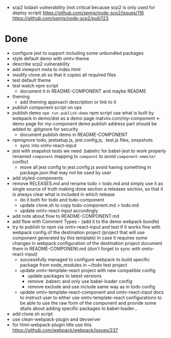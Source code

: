 [//]: # ()
- scp2 lodash vulnerability (not critical because scp2 is only used for
  deploy script)
  https://github.com/spmjs/node-scp2/issues/116
  https://github.com/spmjs/node-scp2/pull/123

# Done
+ configure jest to support including some unbundled packages
+ style default demo with omtv-theme
+ describe scp2 vulnerability
+ add viewport meta to index.html
+ modify clone.sh so that it copies all required files
+ test default theme
+ test watch npm script
  + document it in README-COMPONENT and maybe README
+ theming
  + add theming approach description or link to it
+ publish component script on vps
+ publish demo `npm run publish-demo` npm script
  use what is built by webpack in demo/dist as a demo page
  matviiv.com/my-component <- demo page for my-component
  demo publish address part should be added to .gitignore for security
  + document publish demo in README-COMPONENT
+ npmignore todo, jestsetup.js, jest.config.js, .test.js files, snspshots
  + sync into omtv-react-input
+ jest with snapshot tests
  we need .babelrc for babel-jest to work properly
  renamed `component` mapping to `componnt` to avoid `component-emmiter` conflict
  + move all jest config to jest.config.js
    avoid having something in package.json that may not be used by user
+ add styled-components
+ remove RELEASES.md and rename todo > todo.md and simply use it as single
  source of truth making done section a releases section, so that it is
  always clear what is included in which release
  + do it both for todo and todo-component
  + update clone.sh to copy todo-component.md > todo.md
  + update omtv-react-input accordingly
+ add note about flow to README-COMPONENT.md
+ add flow with Comment Types - (add it to the demo webpack bundle)
+ try to publish to npm via omtv-react-input and test if it works fine
  with webpack config of the destination project (project that will use
  component generated by this template)
  in case it requires some changes in webpack configuration of the
  destination project document them in README-COMPONENt.md
  (don't forget to sync with omtv-react-input)
  + successfully managed to configure webpack to build specific package from
    node_modules in ~/todo test project
  + update omtv-template-react project with new compatible config
    + update packages to latest versions
    + remove .baberc and only use babel-loader config
    + remove exclude and use include same way as in todo config
  + update omtv-template-react-component and omtv-react-input docs to instruct
    user to either use omtv-template-react configurations to be able to use
    the raw form of the component and provide some dtails about adding specific
    packages to babel-loader...
+ add clone.sh script
+ use clean-webpack-plugin and devserver
+ for html-webpack-plugin title use this
  https://github.com/webpack/webpack/issues/237
